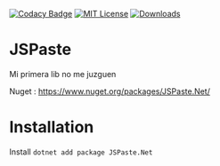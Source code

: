 [![Codacy Badge](https://app.codacy.com/project/badge/Grade/fe6f2024150c4d9492076a4da1a6ccfa)](https://app.codacy.com/gh/Mrgaton/JSPaste-CS)
[![MIT License][img_license]][license]
[![Downloads](https://img.shields.io/github/downloads/Mrgaton/JSPaste-CS/total?color=green)]()

[license]: LICENSE.md

[img_license]: https://img.shields.io/github/license/Mrgaton/JSPaste-CS.svg?style=flat

# JSPaste

Mi primera lib no me juzguen

Nuget : https://www.nuget.org/packages/JSPaste.Net/

# Installation

Install `dotnet add package JSPaste.Net`
